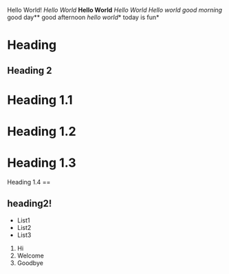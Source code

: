 Hello World!
_Hello World_
**Hello World**
*Hello World*
**Hello world* good morning* good day** good afternoon
*hello world** today is fun* 
# Heading
## Heading 2

Heading 1.1
=======

Heading 1.2
===

Heading 1.3
=

Heading 1.4
     ==
     
heading2!
-------

* List1
* List2
* List3

1) Hi
2) Welcome
3) Goodbye
